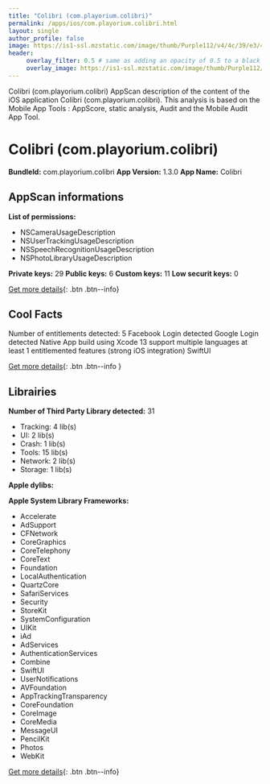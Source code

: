 ```yaml
---
title: "Colibri (com.playorium.colibri)"
permalink: /apps/ios/com.playorium.colibri.html
layout: single
author_profile: false
image: https://is1-ssl.mzstatic.com/image/thumb/Purple112/v4/4c/39/e3/4c39e3c8-366e-ed04-4dce-da76e93926f4/InstaGradient-1x_U007emarketing-0-7-0-sRGB-85-220.png/512x512bb.jpg
header: 
     overlay_filter: 0.5 # same as adding an opacity of 0.5 to a black background
     overlay_image: https://is1-ssl.mzstatic.com/image/thumb/Purple112/v4/4c/39/e3/4c39e3c8-366e-ed04-4dce-da76e93926f4/InstaGradient-1x_U007emarketing-0-7-0-sRGB-85-220.png/512x512bb.jpg
---
```

Colibri (com.playorium.colibri) AppScan description of the content of the iOS application Colibri (com.playorium.colibri). This analysis is based on the Mobile App Tools : AppScore, static analysis, Audit and the Mobile Audit App Tool.

# Colibri (com.playorium.colibri)

**BundleId:** com.playorium.colibri
**App Version:** 1.3.0
**App Name:** Colibri


## AppScan informations 

**List of permissions:** 
- NSCameraUsageDescription
- NSUserTrackingUsageDescription
- NSSpeechRecognitionUsageDescription
- NSPhotoLibraryUsageDescription
  
  
**Private keys:** 29
**Public keys:** 6
**Custom keys:** 11
**Low securit keys:** 0
  
[Get more details](/pricing.html){: .btn .btn--info}

## Cool Facts

Number of entitlements detected: 5
Facebook Login detected
Google Login detected
Native App
build using Xcode 13
support multiple languages
at least 1 entitlemented features (strong iOS integration)
SwiftUI
  
[Get more details](/pricing.html){: .btn .btn--info }

## Librairies 
**Number of Third Party Library detected:** 31
- Tracking: 4 lib(s)
- UI: 2 lib(s)
- Crash: 1 lib(s)
- Tools: 15 lib(s)
- Network: 2 lib(s)
- Storage: 1 lib(s)


**Apple dylibs:**


**Apple System Library Frameworks:**
- Accelerate
- AdSupport
- CFNetwork
- CoreGraphics
- CoreTelephony
- CoreText
- Foundation
- LocalAuthentication
- QuartzCore
- SafariServices
- Security
- StoreKit
- SystemConfiguration
- UIKit
- iAd
- AdServices
- AuthenticationServices
- Combine
- SwiftUI
- UserNotifications
- AVFoundation
- AppTrackingTransparency
- CoreFoundation
- CoreImage
- CoreMedia
- MessageUI
- PencilKit
- Photos
- WebKit


  
[Get more details](/pricing.html){: .btn .btn--info}

